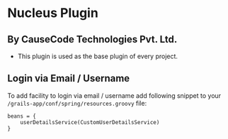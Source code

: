 # Nucleus Plugin

## By CauseCode Technologies Pvt. Ltd.

* This plugin is used as the base plugin of every project.

## Login via Email / Username

To add facility to login via email / username add following snippet to your `/grails-app/conf/spring/resources.groovy` file:

```
beans = {
    userDetailsService(CustomUserDetailsService)
}
```
